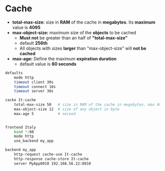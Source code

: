 # Cache

* __total-max-size:__ size in __RAM__ of the cache in __megabytes__. Its __maximum__ value is __4095__
* __max-object-size:__  maximum size of the __objects__ to be cached
  * __Must not__ be greater than an half of __"total-max-size"__
  * default __256th__
  * All objects with sizes __larger__ than "max-object-size" will __not be cached__
* __max-age:__ Define the maximum __expiration duration__
  * default value is __60 seconds__

```bash
defaults
    mode http
    timeout client 30s
    timeout connect 10s
    timeout server 30s

cacke It-cache
    total-max-size 50   # size in RAM of the cache in megabytes. max 4095
    max-object-size 12  # size of any object in byte
    max-age 5           # second
    

frontend Italy
    bind *:80
    mode http
    use_backend my_app

backend my_app
    http-request cache-use It-cache
    http-response cache-store It-cache
	server MyApp8010 192.168.56.22:8010
```